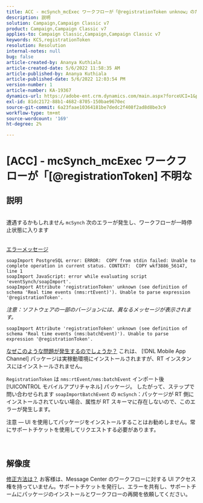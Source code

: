 ```yaml
---
title: ACC - mcSynch_mcExec ワークフローが「@registrationToken unknow」のために失敗する
description: 説明
solution: Campaign,Campaign Classic v7
product: Campaign,Campaign Classic v7
applies-to: Campaign Classic,Campaign,Campaign Classic v7
keywords: KCS,registrationToken
resolution: Resolution
internal-notes: null
bug: false
article-created-by: Ananya Kuthiala
article-created-date: 5/6/2022 11:58:35 AM
article-published-by: Ananya Kuthiala
article-published-date: 5/6/2022 12:03:54 PM
version-number: 1
article-number: KA-19367
dynamics-url: https://adobe-ent.crm.dynamics.com/main.aspx?forceUCI=1&pagetype=entityrecord&etn=knowledgearticle&id=ea48c7d8-33cd-ec11-a7b5-6045bd00d995
exl-id: 81dc2172-88b1-4682-8705-150bae9670ec
source-git-commit: 6a23faae10364181be7dedc2f408f2ad8d8be3c9
workflow-type: tm+mt
source-wordcount: '169'
ht-degree: 2%

---
```


# [ACC] - mcSynch_mcExec ワークフローが「[@registrationToken] 不明な

## 説明

<br>遭遇するかもしれません `mcSynch` 次のエラーが発生し、ワークフローが一時停止状態に入ります<br><br>

<u>エラーメッセージ</u>

```
soapImport PostgreSQL error: ERROR:  COPY from stdin failed: Unable to complete operation in current status. CONTEXT:  COPY wkf3886_56147, line 1
soapImport JavaScript: error while evaluating script 'eventSynch/soapImport'.
soapImport Attribute 'registrationToken' unknown (see definition of schema 'Real time events (nms:rtEvent)'). Unable to parse expression '@registrationToken'.
```

*注意：ソフトウェアの一部のバージョンには、異なるメッセージが表示されます。*

```
soapImport Attribute 'registrationToken' unknown (see definition of schema 'Real time events (nms:batchEvent)'). Unable to parse expression '@registrationToken'.
```

<u>なぜこのような問題が発生するのでしょうか？</u>
これは、 [!DNL Mobile App Channel] パッケージは実稼動環境にインストールされますが、RT インスタンスにはインストールされません。

`RegistrationToken` は `nms:rtEvent/nms:batchEvent` インポート後 [!UICONTROL モバイルアプリチャネル] パッケージ。 したがって、ステップで問い合わせられます `soapImportBatchEvent` の `mcSynch`：パッケージが RT 側にインストールされていない場合、属性が RT スキーマに存在しないので、このエラーが発生します。



注意 — UI を使用してパッケージをインストールすることはお勧めしません。常にサポートチケットを使用してリクエストする必要があります。
<br><br> <br>

## 解像度

<u>修正方法は？</u>
お客様は、Message Center のワークフローに対する UI アクセス権を持っていません。サポートチケットを発行し、エラーを共有し、サポートチームにパッケージのインストールとワークフローの再開を依頼してください。
